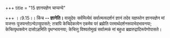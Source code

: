 +++
title = "15 ज्ञानयज्ञेन चाप्यन्ये"

+++
।।9.15।। किंच **-- ज्ञानेति।** वासुदेवः सर्वमित्येवं सर्वात्मत्वदर्शनं
ज्ञानं तदेव यज्ञस्तेन ज्ञानयज्ञेन मां यजन्तः पूजयन्तोऽन्येऽप्युपासते;
तत्रापि केचिदेकत्वेन एकमेव परं ब्रह्मेति परमार्थदर्शनरूपाभेदभावनया;
केचित्पृथक्त्वेन दासोऽहमिति पृथग्भावनया; केचित्तु विश्वतोमुखं सर्वात्मकं
मां बहुधा ब्रह्मरुद्रादिरूपेणोपासते।
